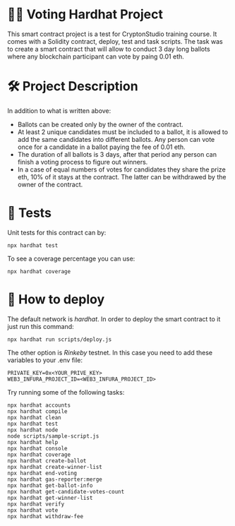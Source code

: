 # :raising_hand_man: Voting Hardhat Project

This smart contract project is a test for CryptonStudio training course. It comes with a Solidity contract, deploy, test and task scripts. The task was to create a smart contract that will allow to conduct 3 day long ballots where any blockchain participant can vote by paing 0.01 eth.

# :hammer_and_wrench: Project Description
In addition to what is written above: 
  - Ballots can be created only by the owner of the contract. 
  - At least 2 unique candidates must be included to a ballot, it is allowed to add the same candidates into different ballots. Any person can vote once for a candidate in a ballot paying the fee of 0.01 eth. 
  - The duration of all ballots is 3 days, after that period any person can finish a voting process to figure out winners. 
  - In a case of equal numbers of votes for candidates they share the prize eth, 10% of it stays at the contract. The latter can be withdrawed by the owner of the contract.

# :triangular_ruler: Tests

Unit tests for this contract can by:
```shell
npx hardhat test
```
To see a coverage percentage you can use:
```shell
npx hardhat coverage
```
# :toolbox: How to deploy

The default network is *hardhat*. In order to deploy the smart contract to it just run this command:
```shell
npx hardhat run scripts/deploy.js
```
The other option is *Rinkeby* testnet. In this case you need to add these variables to your .env file:
```shell
PRIVATE_KEY=0x<YOUR_PRIVE_KEY>
WEB3_INFURA_PROJECT_ID=<WEB3_INFURA_PROJECT_ID>
```



Try running some of the following tasks:

```shell
npx hardhat accounts
npx hardhat compile
npx hardhat clean
npx hardhat test
npx hardhat node
node scripts/sample-script.js
npx hardhat help
npx hardhat console                       
npx hardhat coverage
npx hardhat create-ballot
npx hardhat create-winner-list
npx hardhat end-voting 
npx hardhat gas-reporter:merge       
npx hardhat get-ballot-info
npx hardhat get-candidate-votes-count
npx hardhat get-winner-list
npx hardhat verify
npx hardhat vote
npx hardhat withdraw-fee
```
